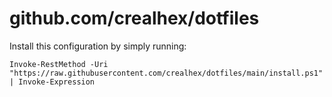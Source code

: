 # github.com/crealhex/dotfiles

Install this configuration by simply running:

    Invoke-RestMethod -Uri "https://raw.githubusercontent.com/crealhex/dotfiles/main/install.ps1" | Invoke-Expression
